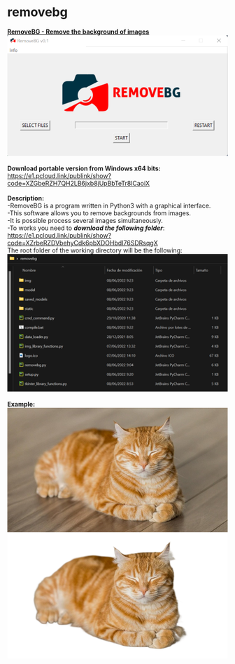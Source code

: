 # removebg
<b><u>RemoveBG - Remove the background of images</u></b>
<br>
![root_folder](https://github.com/xoseng/removebg/blob/main/img/cover.png?raw=true)
<br><br>
<b>Download portable version from Windows x64 bits:</b><br>
https://e1.pcloud.link/publink/show?code=XZGbeRZH7QH2LB6jxb8jUpBbTeTr8lCaoiX
<br><br><b>Description:</b><br>
-RemoveBG is a program written in Python3 with a graphical interface.<br>
-This software allows you to remove backgrounds from images.<br>
-It is possible process several images simultaneously.<br>
-To works you need to <b><i>download the following folder</i></b>:<br>
https://e1.pcloud.link/publink/show?code=XZrbeRZDVbehyCdk6pbXDOHbdI76SDRsqgX
<br>The root folder of the working directory will be the following:
![root_folder](https://github.com/xoseng/removebg/blob/main/img/cover2.png?raw=true)
<br><br><b>Example:</b>
<br>
![cat_original](https://github.com/xoseng/removebg/blob/main/img/cat_original.jpg?raw=true)
<br>
![cat_removebg](https://github.com/xoseng/removebg/blob/main/img/cat_removebg.png?raw=true)
